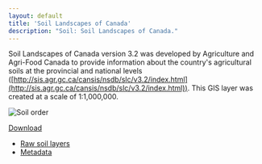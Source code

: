 ```yaml
---
layout: default
title: 'Soil Landscapes of Canada'
description: "Soil: Soil Landscapes of Canada."
---
```


Soil Landscapes of Canada version 3.2 was developed by Agriculture and Agri-Food
Canada to provide information about the country's agricultural soils at the
provincial and national levels ([http://sis.agr.gc.ca/cansis/nsdb/slc/v3.2/index.html](http://sis.agr.gc.ca/cansis/nsdb/slc/v3.2/index.html)). This GIS layer was created at a scale of 
1:1,000,000.

<div class="row">
  <div class="col-6 col-sm-6 col-lg-6">
  <p><img src="{{ site.contents }}/geospatial/soil/SLC_AB_200dpi.png" class="img-responsive" alt="Soil order"/></p>
  </div>

  <div class="col-6 col-sm-6 col-lg-6">
    <span class="pull-right">
    <div class="btn-group">
      <a href="#" class="btn btn-primary dropdown-toggle" data-toggle="dropdown" aria-expanded="false">Download <i class="fa fa-download"></i></a>
      <ul class="dropdown-menu">
        <li><a href="{{ site.ftproot }}/geospatial/soil/ABMI_soilTypes_LayerJan2014.gdb.zip">Raw soil layers</a></li>
        <li><a href="{{ site.ftproot }}/geospatial/soil/soillayersfortheabmisppwebsite.zip">Metadata</a></li>
      </ul>
    </div>
    </span>
  </div>

</div>
